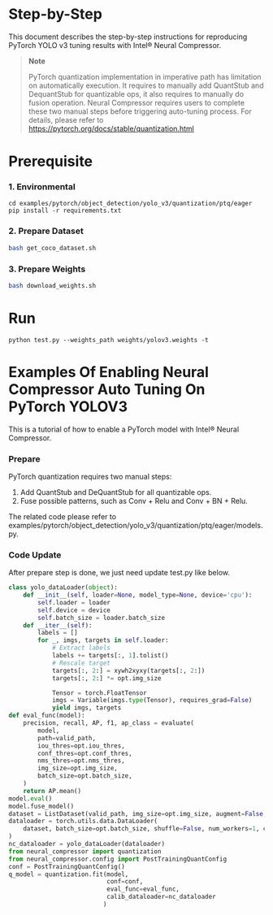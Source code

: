 Step-by-Step
============

This document describes the step-by-step instructions for reproducing PyTorch YOLO v3 tuning results with Intel® Neural Compressor.

> **Note**
>
> PyTorch quantization implementation in imperative path has limitation on automatically execution.
> It requires to manually add QuantStub and DequantStub for quantizable ops, it also requires to manually do fusion operation.
> Neural Compressor requires users to complete these two manual steps before triggering auto-tuning process.
> For details, please refer to https://pytorch.org/docs/stable/quantization.html

# Prerequisite

### 1. Environmental

```shell
cd examples/pytorch/object_detection/yolo_v3/quantization/ptq/eager
pip install -r requirements.txt
```

### 2. Prepare Dataset

```bash
bash get_coco_dataset.sh
```

### 3. Prepare Weights

```bash
bash download_weights.sh
```

# Run

```shell
python test.py --weights_path weights/yolov3.weights -t
```

Examples Of Enabling Neural Compressor Auto Tuning On PyTorch YOLOV3
=======================================================

This is a tutorial of how to enable a PyTorch model with Intel® Neural Compressor.


### Prepare
PyTorch quantization requires two manual steps:

1. Add QuantStub and DeQuantStub for all quantizable ops.
2. Fuse possible patterns, such as Conv + Relu and Conv + BN + Relu.

The related code please refer to examples/pytorch/object_detection/yolo_v3/quantization/ptq/eager/models.py.

### Code Update

After prepare step is done, we just need update test.py like below.

```python
class yolo_dataLoader(object):
    def __init__(self, loader=None, model_type=None, device='cpu'):
        self.loader = loader
        self.device = device
        self.batch_size = loader.batch_size
    def __iter__(self):
        labels = []
        for _, imgs, targets in self.loader:
            # Extract labels
            labels += targets[:, 1].tolist()
            # Rescale target
            targets[:, 2:] = xywh2xyxy(targets[:, 2:])
            targets[:, 2:] *= opt.img_size

            Tensor = torch.FloatTensor
            imgs = Variable(imgs.type(Tensor), requires_grad=False)
            yield imgs, targets
def eval_func(model):
    precision, recall, AP, f1, ap_class = evaluate(
        model,
        path=valid_path,
        iou_thres=opt.iou_thres,
        conf_thres=opt.conf_thres,
        nms_thres=opt.nms_thres,
        img_size=opt.img_size,
        batch_size=opt.batch_size,
    )
    return AP.mean()
model.eval()
model.fuse_model()
dataset = ListDataset(valid_path, img_size=opt.img_size, augment=False, multiscale=False)
dataloader = torch.utils.data.DataLoader(
    dataset, batch_size=opt.batch_size, shuffle=False, num_workers=1, collate_fn=dataset.collate_fn
)
nc_dataloader = yolo_dataLoader(dataloader)
from neural_compressor import quantization
from neural_compressor.config import PostTrainingQuantConfig
conf = PostTrainingQuantConfig()
q_model = quantization.fit(model,
                           conf=conf,
                           eval_func=eval_func,
                           calib_dataloader=nc_dataloader
                          )

```

